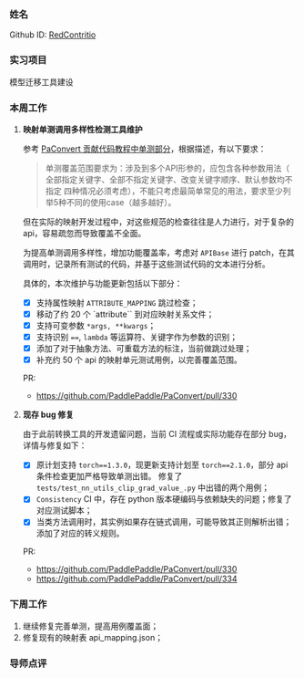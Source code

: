 ### 姓名

Github ID: [RedContritio](https://github.com/RedContritio)

### 实习项目

模型迁移工具建设


### 本周工作

1. **映射单测调用多样性检测工具维护**
    
    参考 [PaConvert 贡献代码教程中单测部分](https://github.com/PaddlePaddle/PaConvert/blob/master/docs/CONTRIBUTING.md#步骤5编写单元测试)，根据描述，有以下要求：

    > 单测覆盖范围要求为：涉及到多个API形参的，应包含各种参数用法（ 全部指定关键字、全部不指定关键字、改变关键字顺序、默认参数均不指定 四种情况必须考虑），不能只考虑最简单常见的用法，要求至少列举5种不同的使用case（越多越好）。

    但在实际的映射开发过程中，对这些规范的检查往往是人力进行，对于复杂的 api，容易疏忽而导致覆盖不全面。

    为提高单测调用多样性，增加功能覆盖率，考虑对 `APIBase` 进行 patch，在其调用时，记录所有测试的代码，并基于这些测试代码的文本进行分析。

    具体的，本次维护与功能更新包括以下部分：

    - [x] 支持属性映射 `ATTRIBUTE_MAPPING` 跳过检查；
    - [x] 移动了约 20 个 `attribute`` 到对应映射关系文件；
    - [x] 支持可变参数 `*args, **kwargs`；
    - [x] 支持识别 `==`, `lambda` 等运算符、关键字作为参数的识别；
    - [x] 添加了对于抽象方法、可重载方法的标注，当前做跳过处理；
    - [x] 补充约 50 个 api 的映射单元测试用例，以完善覆盖范围。
    
    PR:
    - https://github.com/PaddlePaddle/PaConvert/pull/330

2. **现存 bug 修复**

    由于此前转换工具的开发遗留问题，当前 CI 流程或实际功能存在部分 bug，详情与修复如下：

    - [x] 原计划支持 `torch==1.3.0`，现更新支持计划至 `torch==2.1.0`，部分 api 条件检查更加严格导致单测出错。
          修复了 `tests/test_nn_utils_clip_grad_value_.py` 中出错的两个用例；
    - [x] `Consistency` CI 中，存在 python 版本硬编码与依赖缺失的问题；修复了对应测试脚本；
    - [x] 当类方法调用时，其实例如果存在链式调用，可能导致其正则解析出错；添加了对应的转义规则。

    PR:
    - https://github.com/PaddlePaddle/PaConvert/pull/330
    - https://github.com/PaddlePaddle/PaConvert/pull/334

### 下周工作

1. 继续修复完善单测，提高用例覆盖面；
2. 修复现有的映射表 api_mapping.json；

### 导师点评
